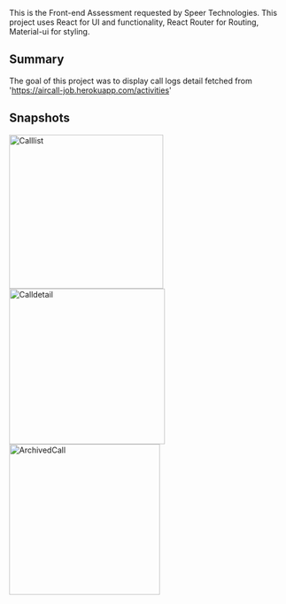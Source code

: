 This is the Front-end Assessment requested by Speer Technologies.
This project uses React for UI and functionality, React Router for Routing, Material-ui for styling.

## Summary
The goal of this project was to display call logs detail fetched from 'https://aircall-job.herokuapp.com/activities'

## Snapshots


<img width="278" alt="Calllist" src="https://user-images.githubusercontent.com/37139394/187833384-03c2e16b-4bdc-4ebf-8f24-9054f30edb99.png">
<img width="281" alt="Calldetail" src="https://user-images.githubusercontent.com/37139394/187833418-a805042f-6e79-4272-b7df-a53f428a3520.png">
<img width="272" alt="ArchivedCall" src="https://user-images.githubusercontent.com/37139394/187833467-0e9f6602-8bc6-4458-b61f-ee71df623048.png">
